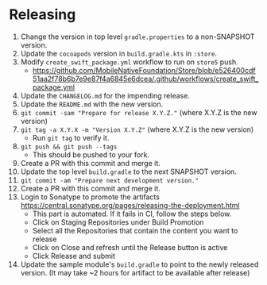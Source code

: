 Releasing
========

1. Change the version in top level `gradle.properties` to a non-SNAPSHOT version.
2. Update the `cocoapods` version in `build.gradle.kts` in `:store`.
3. Modify `create_swift_package.yml` workflow to run on `store5` push.
    * https://github.com/MobileNativeFoundation/Store/blob/e526400cdf51aa2f78b6b7e9e87f4a6845e6dcea/.github/workflows/create_swift_package.yml
4. Update the `CHANGELOG.md` for the impending release.
5. Update the `README.md` with the new version.
6. `git commit -sam "Prepare for release X.Y.Z."` (where X.Y.Z is the new version)
7. `git tag -a X.Y.X -m "Version X.Y.Z"` (where X.Y.Z is the new version)
    * Run `git tag` to verify it.
8. `git push && git push --tags`
    * This should be pushed to your fork.
9. Create a PR with this commit and merge it.
10. Update the top level `build.gradle` to the next SNAPSHOT version.
11. `git commit -am "Prepare next development version."`
12. Create a PR with this commit and merge it.
13. Login to Sonatype to promote the artifacts https://central.sonatype.org/pages/releasing-the-deployment.html
    * This part is automated. If it fails in CI, follow the steps below.
    * Click on Staging Repositories under Build Promotion
    * Select all the Repositories that contain the content you want to release
    * Click on Close and refresh until the Release button is active
    * Click Release and submit
14. Update the sample module's `build.gradle` to point to the newly released version. (It may take ~2 hours for artifact to be available after release)
 